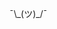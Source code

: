 <div class="slide">

<div class="gutter-10" style="display: flex; flex-direction: row; justify-content: space-between; align-items: center; height: 95%; width: 100%;">

<div class="extra-large">¯\_(ツ)_/¯</div>

</div>
</div>
